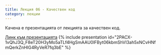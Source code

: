 ```yaml
---
title: Лекция 06 - Качествен код
category: лекции
---
```


Качена е презентацията от лекцията за качествен код.

[Линк към презентацията](https://docs.google.com/presentation/d/e/2PACX-1vQhJ3Q_F8eT20H3yMo5aTLf4HgSmAAU0lFByt06kbmShVI3ah5xNCvHNfmQerkZnHIG4RyVeR7fq3bE/pub?start=false&loop=false&delayms=3000)
{% include presentation id="2PACX-1vQhJ3Q_F8eT20H3yMo5aTLf4HgSmAAU0lFByt06kbmShVI3ah5xNCvHNfmQerkZnHIG4RyVeR7fq3bE" %}
